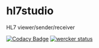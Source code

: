 # hl7studio
HL7 viewer/sender/receiver

[![Codacy Badge](https://api.codacy.com/project/badge/Grade/6582666d13e042acb54a8b16e2578cdf)](https://www.codacy.com/app/VEnis/hl7studio?utm_source=github.com&utm_medium=referral&utm_content=VEnis/hl7studio&utm_campaign=badger)
[![wercker status](https://app.wercker.com/status/43821bee6bd29fdb99db090790ab3cf1/s/master "wercker status")](https://app.wercker.com/project/byKey/43821bee6bd29fdb99db090790ab3cf1)
